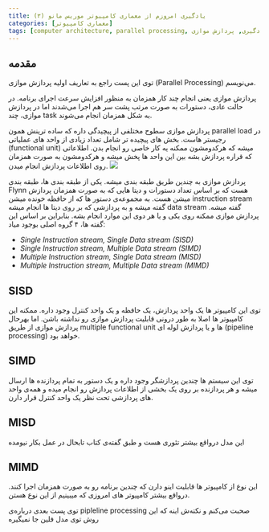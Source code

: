 ```yaml
---
title: یادگیری امروزم از معماری کامپیوتر موریس مانو (۳)
categories: [معماری کامپیوتر]
tags: [computer architecture, parallel processing, موریس مانو, معماری کامپیوتر, یادگیری, پردازش موازی]
---
```


## مقدمه

توی این پست راجع به تعاریف اولیه پردازش موازی (Parallel Processing) می‌نویسم.

پردازش موازی یعنی انجام چند کار همزمان به منظور افزایش سرعت اجرای 
برنامه. در حالت عادی، دستورات به صورت مرتب پشت سر هم اجرا می‌شدند اما در
پردازش موازی، چند task به شکل همزمان انجام می‌شوند. 

پردازش موازی سطوح مختلفی از پیچیدگی داره که ساده ترینش همون parallel 
load در رجیستر هاست. بخش های پیچیده تر شامل تعداد زیادی از واحد های 
عملیاتی (functional unit) میشه که هرکدومشون ممکنه یه کار خاصی رو انجام 
بدن. اطلاعاتی که قراره پردازش بشه بین این واحد ها پخش میشه و هرکدومشون 
به صورت همزمان روی اطلاعات پردازش انجام میدن. ![](https://seedpuller.space/wp-content/uploads/2020/04/2020-04-08_22-58.png)

پردازش موازی به چندین طریق طبقه بندی میشه. یکی از طبقه بندی ها، طبقه 
بندی Flynn هست که بر اساس تعداد دستورات و دیتا هایی که به صورت همزمان 
پردازش میشن هست. به مجموعه‌ی دستور ها که از حافظه خونده میشن instruction
stream گفته میشه و به پردازشی که بر روی دیتا ها انجام میشه data stream 
گفته میشه. پردازش موازی ممکنه روی یکی و یا هر دوی این موارد انجام بشه. 
بنابراین بر اساس این گفته ها، ۴ گروه اصلی بوجود میاد:

+ _Single Instruction stream, Single Data stream (SISD)_
+ _Single Instruction stream, Multiple Data stream (SIMD)_
+ _Multiple Instruction stream, Single Data stream (MISD)_
+ _Multiple Instruction stream, Multiple Data stream (MIMD)_

## SISD

توی این کامپیوتر ها یک واحد پردازش،‌ یک حافظه و یک واحد کنترل وجود 
داره. ممکنه این کامپیوتر ها اصلا به طور درونی قابلیت پردازش موازی رو 
نداشته باشن. اما بهرحال پردازش موازی از طریق multiple functional unit ها
و یا پردازش لوله ای (pipeline processing) خواهد بود.

## SIMD

توی این سیستم ها چندین پردازشگر وجود داره و یک دستور به تمام پردازنده
ها ارسال میشه و هر پردازنده بر روی یک بخشی از اطلاعات پردازش رو انجام 
میده و همه‌ی واحد های پردازشی تحت نظر یک واحد کنترل قرار دارن.

## MISD

این مدل درواقع بیشتر تئوری هست و طبق گفته‌ی کتاب تابحال در عمل بکار نیومده

## MIMD

این نوع از کامپیوتر ها قابلیت اینو دارن که چندین برنامه رو به صورت 
همزمان اجرا کنند. درواقع بیشتر کامپیوتر های امروزی که میبینیم از این نوع
هستن.

توی پست بعدی درباره‌ی pipleline processing صحبت می‌کنم و نکته‌ش اینه که این روش توی مدل فلین جا نمیگیره
